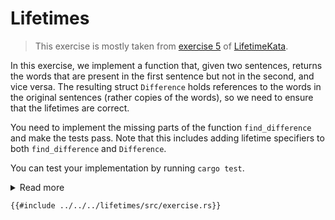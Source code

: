 # Lifetimes
> This exercise is mostly taken from 
[exercise 5](https://github.com/tfpk/lifetimekata/blob/main/exercises/05_lifetimes_on_types/exercise/src/lib.rs) 
of [LifetimeKata](https://tfpk.github.io/lifetimekata/).

In this exercise, we implement a function that, given two sentences, returns the words that are present in the first sentence but not in the second, and vice versa.
The resulting struct `Difference` holds references to the words in the original sentences (rather copies of the words), so we need to ensure that the lifetimes are correct.

You need to implement the missing parts of the function `find_difference` and make the tests pass.
Note that this includes adding lifetime specifiers to both `find_difference` and `Difference`.

You can test your implementation by running `cargo test`.

<details>
  <summary>Read more</summary>
  
Having `Difference` hold references to the original sentences is a design choice. 
It could also hold the words themselves like so:
```rust
struct Difference {
    first_only: Vec<String>,
    second_only: Vec<String>,
}
```
This would simplify the implementation (no lifetime specifiers needed) but would be less efficient (as we would be copying the words). 
In real life, we often accept this trade-off and prefer the simpler solution, as it would be efficient enough.

</details>



```rust,compile_fail
{{#include ../../../lifetimes/src/exercise.rs}}
```